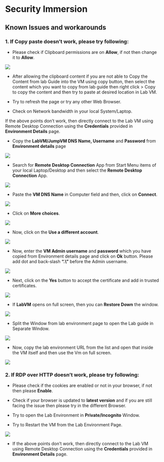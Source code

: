 # Security Immersion

## Known Issues and workarounds 

### 1. If Copy paste doesn’t work, please try following: 

* Please check if Clipboard permissions are on **Allow**, if not then change it to **Allow**.

![](https://github.com/CloudLabsAI-Azure/Know-Before-You-Go/blob/main/Labs/images/copypasteissue-1.png)

* After allowing the clipboard content if you are not able to Copy the Content from lab Guide into the VM using copy button, then select the content which you want to copy from lab guide then right click > Copy to copy the content and then try to paste at desired location in Lab VM.

* Try to refresh the page or try any other Web Browser. 

* Check on Network bandwidth in your local System/Laptop. 

If the above points don’t work, then directly connect to the Lab VM using Remote Desktop Connection using the **Credentials** provided in **Environment Details** page.  

* Copy the **LabVM/JumpVM DNS Name, Username** and **Password** from **Environment details** page 

![](https://github.com/CloudLabsAI-Azure/Know-Before-You-Go/blob/main/Labs/images/copypasteissue-2.png)

* Search for **Remote Desktop Connection** App from Start Menu items of your local Laptop/Desktop and then select the **Remote Desktop Connection** App. 

![](https://github.com/CloudLabsAI-Azure/Know-Before-You-Go/blob/main/Labs/images/copypasteissue-3.png)

* Paste the **VM DNS Name** in Computer field and then, click on **Connect**. 

![](https://github.com/CloudLabsAI-Azure/Know-Before-You-Go/blob/main/Labs/images/copypasteissue-4.png)

* Click on **More choices**.  

![](https://github.com/CloudLabsAI-Azure/Know-Before-You-Go/blob/main/Labs/images/copypasteissue-5.png)

* Now, click on the **Use a different account**.

![](https://github.com/CloudLabsAI-Azure/Know-Before-You-Go/blob/main/Labs/images/copypasteissue-6.png)

* Now, enter the **VM Admin username** and **password** which you have copied from Environment details page and click on **Ok** button. Please add dot and back-slash **“.\”** before the Admin username.  

![](https://github.com/CloudLabsAI-Azure/Know-Before-You-Go/blob/main/Labs/images/copypasteissue-7.png)

* Next, click on the **Yes** button to accept the certificate and add in trusted certificates.  

![](https://github.com/CloudLabsAI-Azure/Know-Before-You-Go/blob/main/Labs/images/copypasteissue-8.png)

* If **LabVM** opens on full screen, then you can **Restore Down** the window.  

![](https://github.com/CloudLabsAI-Azure/Know-Before-You-Go/blob/main/Labs/images/copypasteissue-9.png)

* Split the Window from lab environment page to open the Lab guide in Separate Window. 

![](https://github.com/CloudLabsAI-Azure/Know-Before-You-Go/blob/main/Labs/images/copypasteissue-10.png)

* Now, copy the lab environment URL from the list and open that inside the VM itself and then use the Vm on full screen. 

![](https://github.com/CloudLabsAI-Azure/Know-Before-You-Go/blob/main/Labs/images/copypasteissue-11.png)

### 2. If RDP over HTTP doesn’t work, please try following:

* Please check if the cookies are enabled or not in your browser, if not then please **Enable**.

*	Check if your browser is updated to **latest version** and if you are still facing the issue then please try in the different Browser.

*	Try to open the Lab Environment in **Private/Incognito** Window.

*	Try to Restart the VM from the Lab Environment Page.

![](https://github.com/CloudLabsAI-Azure/Know-Before-You-Go/blob/main/Labs/images/RDPoverHTTP%201.png)

* If the above points don’t work, then directly connect to the Lab VM using Remote Desktop Connection using the **Credentials** provided in **Environment Details** page.
